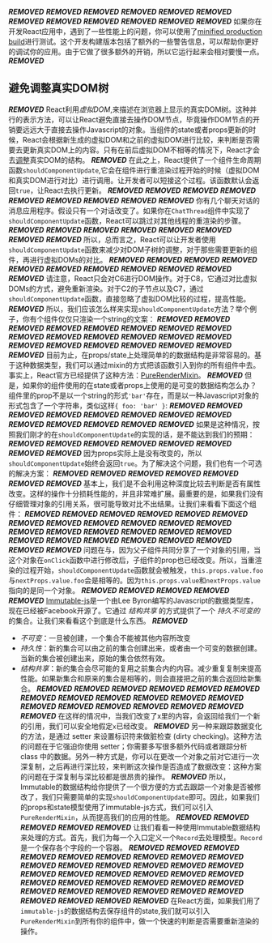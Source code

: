 ***REMOVED***
***REMOVED***
***REMOVED***
***REMOVED***
***REMOVED***
***REMOVED***
***REMOVED***
***REMOVED***
***REMOVED***
***REMOVED***
***REMOVED***
***REMOVED***
如果你在开发React应用中，遇到了一些性能上的问题，你可以使用了[minified production build](/react/downloads.html)进行测试。这个开发构建版本包括了额外的一些警告信息，可以帮助你更好的调试你的应用。由于它做了很多额外的开销，所以它运行起来会相对要慢一点。
***REMOVED***
## 避免调整真实DOM树
***REMOVED***
React利用*虚拟DOM*,来描述在浏览器上显示的真实DOM树。这种并行的表示方法，可以让React避免直接去操作DOM节点，毕竟操作DOM节点的开销要远远大于直接去操作Javascript的对象。当组件的state或者props更新的时候，React会根据新生成的虚拟DOM和之前的虚拟DOM进行比较，来判断是否需要去更新真实DOM上的内容。只有在前后虚拟DOM不相等的情况下，React才会去[调整](/react/docs/reconciliation.html)真实DOM的结构。
***REMOVED***
在此之上，React提供了一个组件生命周期函数`shouldComponentUpdate`,它会在组件进行重渲染过程开始的时候（虚拟DOM和真实DOM进行对比）进行调用。让开发者可以短接这个过程。该函数默认会返回`true`，让React去执行更新。
***REMOVED***
***REMOVED***
***REMOVED***
***REMOVED***
***REMOVED***
***REMOVED***
***REMOVED***
***REMOVED***
***REMOVED***
你有几个聊天对话的消息应用程序。假设只有一个对话改变了。如果你在`ChatThread`组件中实现了`shouldComponentUpdate`函数，React可以跳过对其他线程的重渲染的步骤。
***REMOVED***
***REMOVED***
***REMOVED***
***REMOVED***
***REMOVED***
***REMOVED***
***REMOVED***
***REMOVED***
所以，总而言之，React可以让开发者使用`shouldComponentUpdate`函数来减少对DOM子树的调整，对于那些需要更新的组件，再进行虚拟DOMs的对比。
***REMOVED***
***REMOVED***
***REMOVED***
***REMOVED***
***REMOVED***
***REMOVED***
***REMOVED***
***REMOVED***
***REMOVED***
***REMOVED***
***REMOVED***
请注意，React只会对C6进行DOM操作。对于C8，它通过对比虚拟DOMs的方式，避免重新渲染。对于C2的子节点以及C7，通过`shouldComponentUpdate`函数，直接忽略了虚拟DOM比较的过程，提高性能。
***REMOVED***
所以，我们应该怎么样来实现`shouldComponentUpdate`方法？举个例子，你有个组件仅仅只渲染一个string的文案：
***REMOVED***
***REMOVED***
***REMOVED***
***REMOVED***
***REMOVED***
***REMOVED***
***REMOVED***
***REMOVED***
***REMOVED***
***REMOVED***
***REMOVED***
***REMOVED***
***REMOVED***
***REMOVED***
***REMOVED***
***REMOVED***
***REMOVED***
***REMOVED***
***REMOVED***
***REMOVED***
***REMOVED***
目前为止，在props/state上处理简单的的数据结构是非常容易的。基于这种数据类型，我们可以通过mixin的方式把该函数引入到你的所有组件中去。事实上，React官方已经提供了这种方法：[PureRenderMixin](/react/docs/pure-render-mixin.html)。
***REMOVED***
但是，如果你的组件使用的在state或者props上使用的是可变的数据结构怎么办？组件里的prop不是以一个string的形式`'bar'`存在，而是以一种Javascript对象的形式包含了一个字符串，类似这样`{ foo: 'bar' }`:
***REMOVED***
***REMOVED***
***REMOVED***
***REMOVED***
***REMOVED***
***REMOVED***
***REMOVED***
***REMOVED***
***REMOVED***
***REMOVED***
***REMOVED***
***REMOVED***
***REMOVED***
如果是这种情况，按照我们刚才的在`shouldComponentUpdate`的实现的话，是不能达到我们的预期：
***REMOVED***
***REMOVED***
***REMOVED***
***REMOVED***
***REMOVED***
***REMOVED***
***REMOVED***
***REMOVED***
因为props实际上是没有改变的，所以`shouldComponentUpdate`始终会返回`true`。为了解决这个问题，我们也有一个可选的解决方案：
***REMOVED***
***REMOVED***
***REMOVED***
***REMOVED***
***REMOVED***
***REMOVED***
***REMOVED***
基本上，我们是不会利用这种深度比较去判断是否有属性改变。这样的操作十分损耗性能的，并且非常难扩展。最重要的是，如果我们没有仔细管理对象的引用关系，很可能导致对比不出结果。让我们来看看下面这个组件：
***REMOVED***
***REMOVED***
***REMOVED***
***REMOVED***
***REMOVED***
***REMOVED***
***REMOVED***
***REMOVED***
***REMOVED***
***REMOVED***
***REMOVED***
***REMOVED***
***REMOVED***
***REMOVED***
***REMOVED***
***REMOVED***
***REMOVED***
***REMOVED***
***REMOVED***
***REMOVED***
***REMOVED***
***REMOVED***
***REMOVED***
***REMOVED***
***REMOVED***
***REMOVED***
问题在与，因为父子组件共同分享了一个对象的引用，当这个对象在`onClick`函数中进行修改后，子组件的prop也已经改变。所以，当重渲染的过程开始，`shouldComponentUpdate`函数就会被触发，`this.props.value.foo` 与`nextProps.value.foo`会是相等的。因为`this.props.value`和`nextProps.value`指向的是同一个对象。
***REMOVED***
***REMOVED***
***REMOVED***
***REMOVED***
***REMOVED***
[Immutable-js](https://github.com/facebook/immutable-js)是一个由Lee Byron编写的Javascript的数据类型库，现在已经被Facebook开源了。它通过 *结构共享* 的方式提供了一个 *持久不可变的* 的集合。让我们来看看这个到底是什么东西。
***REMOVED***
* *不可变*：一旦被创建，一个集合不能被其他内容所改变
* *持久性*：新的集合可以由之前的集合创建出来，或者由一个可变的数据创建。当新的集合被创建出来，原始的集合依然有效。
* *结构共享*：新的集合会尽可能的复用之前集合内的内容。减少重复复制来提高性能。如果新集合和原来的集合是相等的，则会直接把之前的集合返回给新集合。
***REMOVED***
***REMOVED***
***REMOVED***
***REMOVED***
***REMOVED***
***REMOVED***
***REMOVED***
***REMOVED***
***REMOVED***
***REMOVED***
***REMOVED***
***REMOVED***
***REMOVED***
***REMOVED***
***REMOVED***
***REMOVED***
***REMOVED***
***REMOVED***
***REMOVED***
在这样的情况中，当我们改变了x里的内容，会返回给我们一个新的引用，我们可以安全地假定`x`已经改变。
***REMOVED***
另一种来跟踪数据变化的方法，是通过 setter 来设置标识符来做脏检查 (dirty checking)。这种方法的问题在于它强迫你使用 setter；你需要多写很多额外代码或者跟踪分析 class 中的数据。另外一种方式是，你可以在更改一个对象之前对它进行一次深复制，之后再进行深比较，来判断这次操作是否造成了数据改变：这种方案的问题在于深复制与深比较都是很昂贵的操作。
***REMOVED***
所以，Immutable的数据结构给你提供了一个很方便的方式去跟踪一个对象是否被修改了，我们只需要简单的实现`shouldComponentUpdate`即可。因此，如果我们的props和state模型使用了immutable-js方式，我们可以引入`PureRenderMixin`，从而提高我们的应用的性能。
***REMOVED***
***REMOVED***
***REMOVED***
***REMOVED***
***REMOVED***
让我们看看一种使用Immutable数据结构来处理的方式。首先，我们为每一个入口定义一个`Record`去处理模型。`Record`是一个保存各个字段的一个容器。
***REMOVED***
***REMOVED***
***REMOVED***
***REMOVED***
***REMOVED***
***REMOVED***
***REMOVED***
***REMOVED***
***REMOVED***
***REMOVED***
***REMOVED***
***REMOVED***
***REMOVED***
***REMOVED***
***REMOVED***
***REMOVED***
***REMOVED***
***REMOVED***
***REMOVED***
***REMOVED***
***REMOVED***
***REMOVED***
***REMOVED***
***REMOVED***
***REMOVED***
***REMOVED***
***REMOVED***
***REMOVED***
***REMOVED***
***REMOVED***
***REMOVED***
***REMOVED***
***REMOVED***
***REMOVED***
***REMOVED***
***REMOVED***
***REMOVED***
在React方面，如果我们用了 `immutable-js`的数据结构去保存组件的state,我们就可以引入`PureRenderMixin`到所有你的组件中，做一个快速的判断是否需要重新渲染的操作。
